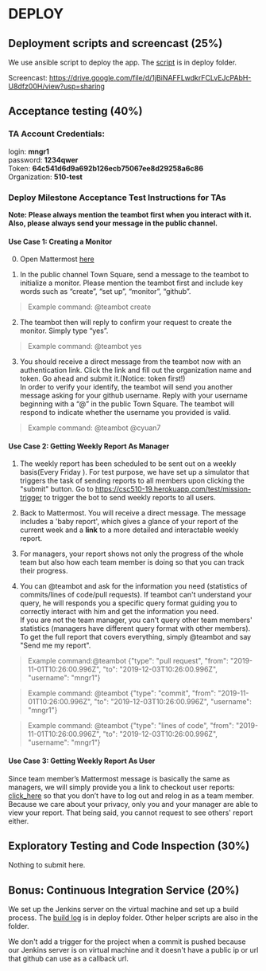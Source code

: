 # DEPLOY

## Deployment scripts and screencast (25%)

We use ansible script to deploy the app. The [script](./deploy/deploy.yml) is in deploy folder.

Screencast:
https://drive.google.com/file/d/1jBiNAFFLwdkrFCLvEJcPAbH-U8dfz00H/view?usp=sharing

## Acceptance testing (40%)

### TA Account Credentials:
login: **mngr1**  
password: **1234qwer**  
Token: **64c541d6d9a692b126ecb75067ee8d29258a6c86**  
Organization: **510-test**  


### Deploy Milestone Acceptance Test Instructions for TAs
**Note: Please always mention the teambot first when you interact with it. Also, please always send your message in the public channel.**  

#### Use Case 1: Creating a Monitor
0. Open Mattermost [here](https://csc510-mattermost-19.herokuapp.com/
)

1. In the public channel Town Square, send a message to the teambot to initialize a monitor. Please mention the teambot first and include key words such as “create”, “set up”, “monitor”, “github”.  
> Example command: @teambot create  

2. The teambot then will reply to confirm your request to create the monitor. Simply type “yes”.  
> Example command: @teambot yes  

3. You should receive a direct message from the teambot now with an authentication link. Click the link and fill out the organization name and token. Go ahead and submit it.(Notice: token first!)  
In order to verify your identify, the teambot will send you another message asking for your github username. Reply with your username beginning with a “@” in the public Town Square. The teambot will respond to indicate whether the username you provided is valid.  
> Example command: @teambot @cyuan7 

#### Use Case 2: Getting Weekly Report As Manager
1. The weekly report has been scheduled to be sent out on a weekly basis(Every Friday ). For test purpose, we have set up a simulator that triggers the task of sending reports to all members upon clicking the "submit" button. Go to 
https://csc510-19.herokuapp.com/test/mission-trigger to trigger the bot to send weekly reports to all users.
  
2. Back to Mattermost. You will receive a direct message. The message includes a 'baby report', which gives a glance of your report of the current week and a **link** to a more detailed and interactable weekly report.
  
3. For managers, your report shows not only the progress of the whole team but also how each team member is doing so that you can track their progress.
  
4. You can @teambot and ask for the information you need (statistics of commits/lines of code/pull requests). If teambot can't understand your query, he will responds you a specific query format guiding you to correctly interact with him and get the information you need.  
If you are not the team manager, you can't query other team members' statistics (managers have different query format with other members).
To get the full report that covers everything, simply @teambot and say "Send me my report".

> Example command:@teambot {"type": "pull request", "from": "2019-11-01T10:26:00.996Z", "to": "2019-12-03T10:26:00.996Z", "username":  "mngr1"}  

> Example command: @teambot {"type": "commit", "from": "2019-11-01T10:26:00.996Z", "to": "2019-12-03T10:26:00.996Z", "username":  "mngr1"}  

> Example command: @teambot {"type": "lines of code", "from": "2019-11-01T10:26:00.996Z", "to": "2019-12-03T10:26:00.996Z", "username":  "mngr1"}  

#### Use Case 3: Getting Weekly Report As User
Since team member’s Mattermost message is basically the same as managers, we will simply provide you a link to checkout user reports: [click_here](https://csc510-19.herokuapp.com/user-report/xliu74/2019-10-22) so that you don’t have to log out and relog in as a team member. 
Because we care about your privacy, only you and your manager are able to view your report. That being said, you cannot request to see others' report either.


## Exploratory Testing and Code Inspection (30%)  
Nothing to submit here.  
  
## Bonus: Continuous Integration Service (20%)
We set up the Jenkins server on the virtual machine and set up a build process. The [build log](./deploy/jenkins.log) is in deploy folder. Other helper scripts are also in the folder.

We don't add a trigger for the project when a commit is pushed because our Jenkins server is on virtual machine and it doesn't have a public ip or url that github can use as a callback url.
